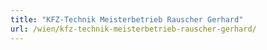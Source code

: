```yaml
---
title: "KFZ-Technik Meisterbetrieb Rauscher Gerhard"
url: /wien/kfz-technik-meisterbetrieb-rauscher-gerhard/
---
```

